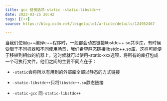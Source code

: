 ```yaml
---
title: gcc 链接选项-static -static-libstdc++  
date: 2023-03-25 20:42  
tags: [C++]  
source: https://blog.csdn.net/leigelaile1/article/details/124952467  

---
```

当我们使用g++编译c++程序时，一般都会动态链接libstdc++.so共享库，有时候受限于不同机器和不同使用场景，我们希望静态链接libstdc++.so库，这样可能便于移植到相似的机器上，这时候就可以使用-static-xxx选项，将所有的库打包成一个可执行文件。他们之间的主要不同点在于：

- `-static`会将所以有用到的外部库全部以静态的方式链接

- `-static-libstdc++`只将`libstdc++.so`静态链接

- `-static-gcc` 同`-static-libstdc++`